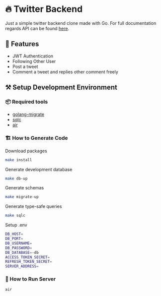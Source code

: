 # 🔥 Twitter Backend
Just a simple twitter backend clone made with Go.
For full documentation regards API can be found [here](https://documenter.getpostman.com/view/31936842/2s9YsKhXoq).

## 🚀 Features
- JWT Authentication
- Following Other User
- Post a tweet
- Comment a tweet and replies other comment freely

## ⚒️ Setup Development Environment
### 📦 Required tools
- [golang-migrate](https://github.com/golang-migrate/migrate/tree/master/cmd/migrate)
- [sqlc](https://github.com/sqlc-dev/sqlc#installation)
- [air](https://github.com/cosmtrek/air)

### 🏗️ How to Generate Code
Download packages
```bash
make install
```
Generate development database
```bash
make db-up
```
Generate schemas
```bash
make migrate-up
```
Generate type-safe queries
```bash
make sqlc
```
Setup .env
```bash
DB_HOST=
DB_PORT=
DB_USERNAME=
DB_PASSWORD=
DB_DATABASE=-db
ACCESS_TOKEN_SECRET=
REFRESH_TOKEN_SECRET=
SERVER_ADDRESS=
```

### 🛫 How to Run Server
```bash
air
```